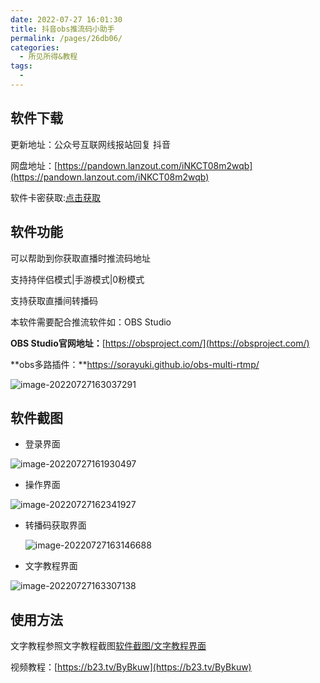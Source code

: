 ```yaml
---
date: 2022-07-27 16:01:30
title: 抖音obs推流码小助手
permalink: /pages/26db06/
categories: 
  - 所见所得&教程
tags: 
  - 
---
```


## 软件下载

更新地址：公众号互联网线报站回复 抖音

网盘地址：[https://pandown.lanzout.com/iNKCT08m2wqb](https://pandown.lanzout.com/iNKCT08m2wqb)

软件卡密获取:[点击获取](http://ucloud.goho.co/?cid=3&tid=3)

## 软件功能

可以帮助到你获取直播时推流码地址

支持持伴侣模式|手游模式|0粉模式

支持获取直播间转播码

本软件需要配合推流软件如：OBS Studio

**OBS Studio官网地址：**[https://obsproject.com/](https://obsproject.com/)

**obs多路插件：**https://sorayuki.github.io/obs-multi-rtmp/

![image-20220727163037291](https://cdn.staticaly.com/gh/xiaoh2018/imgurl@master/picgo/202207271630922.png)

## 软件截图

- 登录界面

![image-20220727161930497](https://cdn.staticaly.com/gh/xiaoh2018/imgurl@master/picgo/202207271619240.png)

- 操作界面

![image-20220727162341927](https://cdn.staticaly.com/gh/xiaoh2018/imgurl@master/picgo/202207271623843.png)

- 转播码获取界面

  ![image-20220727163146688](https://cdn.staticaly.com/gh/xiaoh2018/imgurl@master/picgo/202207271631233.png)

- 文字教程界面

![image-20220727163307138](https://cdn.staticaly.com/gh/xiaoh2018/imgurl@master/picgo/202207271633350.png)

## 使用方法

文字教程参照文字教程截图[软件截图/文字教程界面](../pages/dyobs/#软件截图)

视频教程：[https://b23.tv/ByBkuw](https://b23.tv/ByBkuw)



